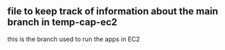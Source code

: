 ## file to keep track of information about the main branch in temp-cap-ec2


this is the branch used to run the apps in EC2

